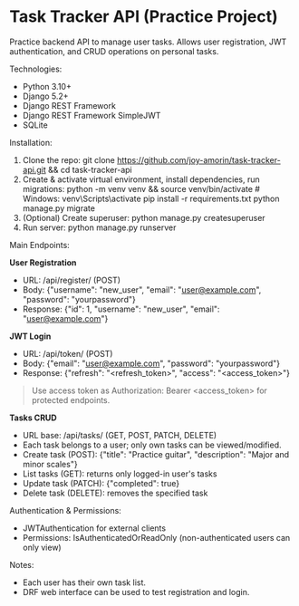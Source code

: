 # Task Tracker API (Practice Project)

Practice backend API to manage user tasks. Allows user registration, JWT authentication, and CRUD operations on personal tasks.

Technologies:
- Python 3.10+
- Django 5.2+
- Django REST Framework
- Django REST Framework SimpleJWT
- SQLite

Installation:
1. Clone the repo: git clone https://github.com/joy-amorin/task-tracker-api.git && cd task-tracker-api
2. Create & activate virtual environment, install dependencies, run migrations:
python -m venv venv && source venv/bin/activate  # Windows: venv\Scripts\activate
pip install -r requirements.txt
python manage.py migrate
3. (Optional) Create superuser: python manage.py createsuperuser
4. Run server: python manage.py runserver

Main Endpoints:

**User Registration**
- URL: /api/register/ (POST)
- Body: {"username": "new_user", "email": "user@example.com", "password": "yourpassword"}
- Response: {"id": 1, "username": "new_user", "email": "user@example.com"}

**JWT Login**
- URL: /api/token/ (POST)
- Body: {"email": "user@example.com", "password": "yourpassword"}
- Response: {"refresh": "<refresh_token>", "access": "<access_token>"}
> Use access token as Authorization: Bearer <access_token> for protected endpoints.

**Tasks CRUD**
- URL base: /api/tasks/ (GET, POST, PATCH, DELETE)
- Each task belongs to a user; only own tasks can be viewed/modified.
- Create task (POST): {"title": "Practice guitar", "description": "Major and minor scales"}
- List tasks (GET): returns only logged-in user's tasks
- Update task (PATCH): {"completed": true}
- Delete task (DELETE): removes the specified task

Authentication & Permissions:
- JWTAuthentication for external clients
- Permissions: IsAuthenticatedOrReadOnly (non-authenticated users can only view)

Notes:
- Each user has their own task list.
- DRF web interface can be used to test registration and login.

